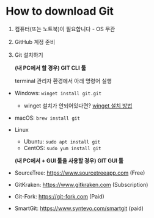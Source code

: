 # How to download Git
1. 컴퓨터(또는 노트북)이 필요합니다 - OS 무관
2. GitHub 계정 준비

3. Git 설치하기

    **(내 PC에서 할 경우) GIT CLI 툴**

    terminal 관리자 환경에서 아래 명령어 실행
- Windows: ```winget install git.git```
    - winget 설치가 안되어있다면? [winget 설치 방법](https://thewindowsclub.blog/ko/how-to-install-winget-on-windows-11-10/)
- macOS: ```brew install git```
- Linux
    - Ubuntu: ```sudo apt install git```
    - CentOS: ```sudo yum install git```

    **(내 PC에서 + GUI 툴을 사용할 경우) GIT GUI 툴**
- SourceTree: https://www.sourcetreeapp.com (Free)
- GitKraken: https://www.gitkraken.com (Subscription)
- Git-Fork: https://git-fork.com (Paid)
- SmartGit: https://www.syntevo.com/smartgit (paid)